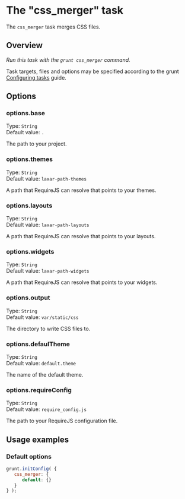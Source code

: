 # The "css_merger" task

The `css_merger` task merges CSS files.

## Overview

*Run this task with the `grunt css_merger` command.*

Task targets, files and options may be specified according to the grunt
[Configuring tasks](http://gruntjs.com/configuring-tasks) guide.

## Options

### options.base

Type: `String`  
Default value: `.`

The path to your project.

### options.themes

Type: `String`  
Default value: `laxar-path-themes`

A path that RequireJS can resolve that points to your themes.

### options.layouts

Type: `String`  
Default value: `laxar-path-layouts`

A path that RequireJS can resolve that points to your layouts.

### options.widgets

Type: `String`  
Default value: `laxar-path-widgets`

A path that RequireJS can resolve that points to your widgets.

### options.output

Type: `String`  
Default value: `var/static/css`

The directory to write CSS files to.

### options.defaulTheme

Type: `String`  
Default value: `default.theme`

The name of the default theme.

### options.requireConfig

Type: `String`  
Default value: `require_config.js`

The path to your RequireJS configuration file.

## Usage examples

### Default options

```js
grunt.initConfig( {
   css_merger: {
      default: {}
   }
} );
```
